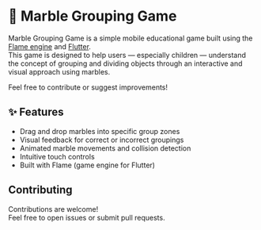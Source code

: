 # 🧩 Marble Grouping Game

Marble Grouping Game is a simple mobile educational game built using the [Flame engine](https://flame-engine.org/) and [Flutter](https://flutter.dev/).  
This game is designed to help users — especially children — understand the concept of grouping and dividing objects through an interactive and visual approach using marbles.

Feel free to contribute or suggest improvements!


## ✨ Features

- Drag and drop marbles into specific group zones
- Visual feedback for correct or incorrect groupings
- Animated marble movements and collision detection
- Intuitive touch controls
- Built with Flame (game engine for Flutter)


## Contributing

Contributions are welcome!  
Feel free to open issues or submit pull requests.
